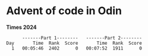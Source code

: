 # Advent of code in Odin

**Times 2024**

```
      -------Part 1--------   -------Part 2--------
Day       Time  Rank  Score       Time  Rank  Score
  1   00:05:46  2402      0   00:07:52  1911      0
```